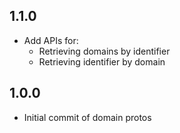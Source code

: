 ## 1.1.0
- Add APIs for:
  - Retrieving domains by identifier
  - Retrieving identifier by domain 

## 1.0.0
- Initial commit of domain protos
